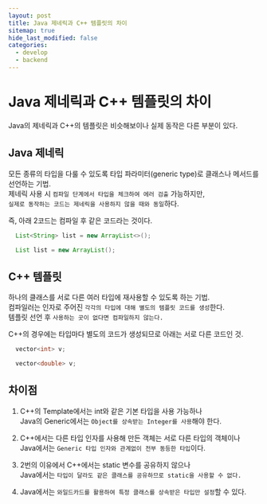 ```yaml
---
layout: post
title: Java 제네릭과 C++ 템플릿의 차이
sitemap: true
hide_last_modified: false
categories:
  - develop
  - backend
---
```


# Java 제네릭과 C++ 템플릿의 차이

Java의 제네릭과 C++의 템플릿은 비슷해보이나 실제 동작은 다른 부분이 있다.

## Java 제네릭

모든 종류의 타입을 다룰 수 있도록 타입 파라미터(generic type)로 클래스나 메서드를 선언하는 기법.  
제네릭 사용 시 `컴파일 단계에서 타입을 체크하여 에러 검출` 가능하지만,  
`실제로 동작하는 코드는 제네릭을 사용하지 않을 때와 동일`하다.  

즉, 아래 2코드는 컴파일 후 같은 코드라는 것이다.
```java
  List<String> list = new ArrayList<>();
```
```java
  List list = new ArrayList();
```

## C++ 템플릿

하나의 클래스를 서로 다른 여러 타입에 재사용할 수 있도록 하는 기법.  
컴파일러는 인자로 주어진 `각각의 타입에 대해 별도의 템플릿 코드를 생성`한다.  
템플릿 선언 후 `사용하는 곳이 없다면 컴파일하지 않는다.`  

C++의 경우에는 타입마다 별도의 코드가 생성되므로 아래는 서로 다른 코드인 것.
```cpp
  vector<int> v;
```
```cpp
  vector<double> v;
```

## 차이점

1. C++의 Template에서는 int와 같은 기본 타입을 사용 가능하나  
Java의 Generic에서는 `Object를 상속받는 Integer를 사용`해야 한다.

2. C++에서는 다른 타입 인자를 사용해 만든 객체는 서로 다른 타입의 객체이나  
Java에서는 `Generic 타입 인자와 관계없이 전부 동등한 타입`이다.  

3. 2번의 이유에서 C++에서는 static 변수를 공유하지 않으나  
Java에서는 `타입이 달라도 같은 클래스를 공유하므로 static을 사용할 수 없다.`

4. Java에서는 `와일드카드를 활용하여 특정 클래스를 상속받은 타입만 설정`할 수 있다.